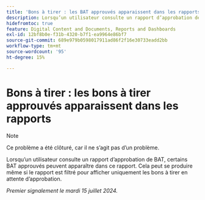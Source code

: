 ```yaml
---
title: 'Bons à tirer : les BAT approuvés apparaissent dans les rapports'
description: Lorsqu’un utilisateur consulte un rapport d’approbation de BAT, certains BAT approuvés peuvent apparaître dans ce rapport. Cela peut se produire même si le rapport est filtré pour afficher uniquement les bons à tirer en attente d’approbation.
hidefromtoc: true
feature: Digital Content and Documents, Reports and Dashboards
exl-id: 12bf8b0e-f31b-4320-b7f1-ea9964e86bf7
source-git-commit: 689e979b0598017911ad86f2f16e30733eadd2bb
workflow-type: tm+mt
source-wordcount: '95'
ht-degree: 15%

---
```


# Bons à tirer : les bons à tirer approuvés apparaissent dans les rapports

>[!NOTE]
>
>Ce problème a été clôturé, car il ne s’agit pas d’un problème.

Lorsqu’un utilisateur consulte un rapport d’approbation de BAT, certains BAT approuvés peuvent apparaître dans ce rapport. Cela peut se produire même si le rapport est filtré pour afficher uniquement les bons à tirer en attente d’approbation.

_Premier signalement le mardi 15 juillet 2024._
